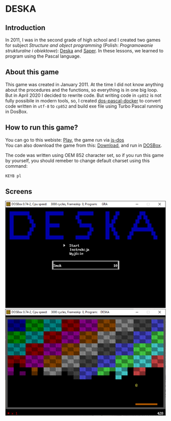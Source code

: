 # DESKA

## Introduction
In 2011, I was in the second grade of high school and I created two games for subject *Structure and object programming* (Polish: *Programowanie strukturalne i obiektowe*): [Deska](https://github.com/adam-zielonka/deska) and [Saper](https://github.com/adam-zielonka/saper). In these lessons, we learned to program using the Pascal language.

## About this game
This game was created in January 2011. At the time I did not know anything about the procedures and the functions, so everything is in one big loop. But in April 2020 I decided to rewrite code. But writing code in `cp852` is not fully possibile in modern tools, so, I created [dos-pascal-docker](https://gitlab.com/adam-zielonka-pro/dos-pascal-docker) to convert code written in `utf-8` to `cp852` and build exe file using Turbo Pascal running in DosBox. 

## How to run this game?
You can go to this webiste: [Play](https://deska.adamzielonka.pro/), the game run via [js-dos](https://js-dos.com/)  
You can also download the game from this: [Download](https://deska.adamzielonka.pro/DESKA.ZIP), and run in [DOSBox](https://www.dosbox.com/).

The code was written using OEM 852 character set, so if you run this game by yourself, you should remeber to change default charset using this command:

```
KEYB pl
```

## Screens

![Menu](img/deska-menu.png)
![Menu](img/deska-game.png)
